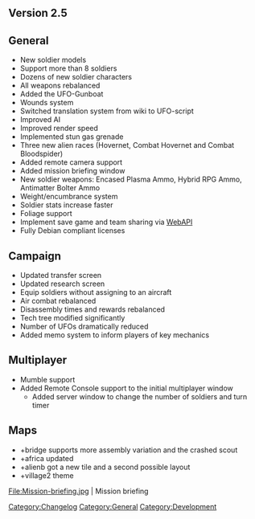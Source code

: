 ## Version 2.5

## General

- New soldier models
- Support more than 8 soldiers
- Dozens of new soldier characters
- All weapons rebalanced
- Added the UFO-Gunboat
- Wounds system
- Switched translation system from wiki to UFO-script
- Improved AI
- Improved render speed
- Implemented stun gas grenade
- Three new alien races (Hovernet, Combat Hovernet and Combat
  Bloodspider)
- Added remote camera support
- Added mission briefing window
- New soldier weapons: Encased Plasma Ammo, Hybrid RPG Ammo, Antimatter
  Bolter Ammo
- Weight/encumbrance system
- Soldier stats increase faster
- Foliage support
- Implement save game and team sharing via [WebAPI](WebAPI "wikilink")
- Fully Debian compliant licenses

## Campaign

- Updated transfer screen
- Updated research screen
- Equip soldiers without assigning to an aircraft
- Air combat rebalanced
- Disassembly times and rewards rebalanced
- Tech tree modified significantly
- Number of UFOs dramatically reduced
- Added memo system to inform players of key mechanics

## Multiplayer

- Mumble support
- Added Remote Console support to the initial multiplayer window
  - Added server window to change the number of soldiers and turn timer

## Maps

- +bridge supports more assembly variation and the crashed scout
- +africa updated
- +alienb got a new tile and a second possible layout
- +village2 theme

<File:Mission-briefing.jpg> \| Mission briefing

[Category:Changelog](Category:Changelog "wikilink")
[Category:General](Category:General "wikilink")
[Category:Development](Category:Development "wikilink")